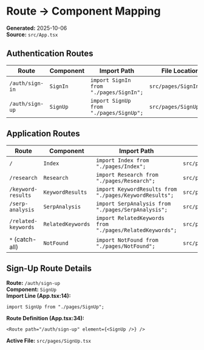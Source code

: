 # Route → Component Mapping

**Generated:** 2025-10-06  
**Source:** `src/App.tsx`

## Authentication Routes

| Route | Component | Import Path | File Location |
|-------|-----------|-------------|---------------|
| `/auth/sign-in` | `SignIn` | `import SignIn from "./pages/SignIn";` | `src/pages/SignIn.tsx` |
| `/auth/sign-up` | `SignUp` | `import SignUp from "./pages/SignUp";` | `src/pages/SignUp.tsx` |

## Application Routes

| Route | Component | Import Path | File Location |
|-------|-----------|-------------|---------------|
| `/` | `Index` | `import Index from "./pages/Index";` | `src/pages/Index.tsx` |
| `/research` | `Research` | `import Research from "./pages/Research";` | `src/pages/Research.tsx` |
| `/keyword-results` | `KeywordResults` | `import KeywordResults from "./pages/KeywordResults";` | `src/pages/KeywordResults.tsx` |
| `/serp-analysis` | `SerpAnalysis` | `import SerpAnalysis from "./pages/SerpAnalysis";` | `src/pages/SerpAnalysis.tsx` |
| `/related-keywords` | `RelatedKeywords` | `import RelatedKeywords from "./pages/RelatedKeywords";` | `src/pages/RelatedKeywords.tsx` |
| `*` (catch-all) | `NotFound` | `import NotFound from "./pages/NotFound";` | `src/pages/NotFound.tsx` |

## Sign-Up Route Details

**Route:** `/auth/sign-up`  
**Component:** `SignUp`  
**Import Line (App.tsx:14):**
```tsx
import SignUp from "./pages/SignUp";
```

**Route Definition (App.tsx:34):**
```tsx
<Route path="/auth/sign-up" element={<SignUp />} />
```

**Active File:** `src/pages/SignUp.tsx`
